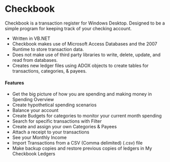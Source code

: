 # Checkbook
Checkbook is a transaction register for Windows Desktop. Designed to be a simple program for keeping track of your checking account.

* Written in VB.NET
* Checkbook makes use of Microsoft Access Databases and the 2007 Runtime to store transaction data.
* Does not make use of third party libraries to write, delete, update, and read from databases.
* Creates new ledger files using ADOX objects to create tables for transactions, categories, & payees.

#### Features
* Get the big picture of how you are spending and making money in Spending Overview
* Create hypothetical spending scenarios
* Balance your account
* Create Budgets for categories to monitor your current month spending
* Search for specific transactions with Filter
* Create and assign your own Categories & Payees
* Attach a receipt to your transactions
* See your Monthly Income
* Import Transactions from a CSV (Comma delimited) (.csv) file
* Make backup copies and restore previous copies of ledgers in My Checkbook Ledgers
